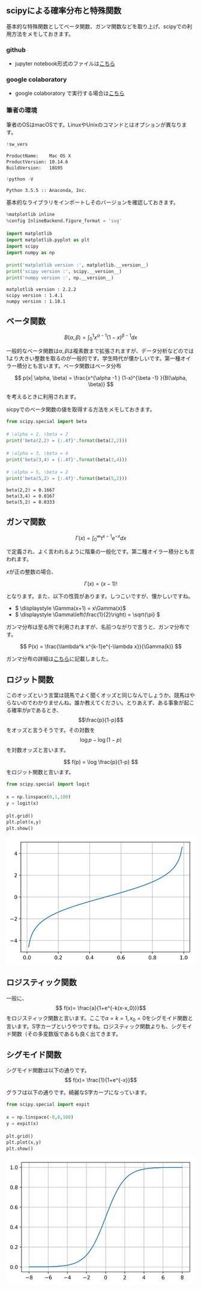
## scipyによる確率分布と特殊関数

基本的な特殊関数としてベータ関数、ガンマ関数などを取り上げ、scipyでの利用方法をメモしておきます。

### github
- jupyter notebook形式のファイルは[こちら](https://github.com/hiroshi0530/wa-src/blob/master/article/library/scipy/func/func_nb.ipynb)

### google colaboratory
- google colaboratory で実行する場合は[こちら](https://colab.research.google.com/github/hiroshi0530/wa-src/blob/master/article/library/scipy/func/func_nb.ipynb)

### 筆者の環境
筆者のOSはmacOSです。LinuxやUnixのコマンドとはオプションが異なります。


```python
!sw_vers
```

    ProductName:	Mac OS X
    ProductVersion:	10.14.6
    BuildVersion:	18G95



```python
!python -V
```

    Python 3.5.5 :: Anaconda, Inc.


基本的なライブラリをインポートしそのバージョンを確認しておきます。


```python
%matplotlib inline
%config InlineBackend.figure_format = 'svg'

import matplotlib
import matplotlib.pyplot as plt
import scipy
import numpy as np

print('matplotlib version :', matplotlib.__version__)
print('scipy version :', scipy.__version__)
print('numpy version :', np.__version__)
```

    matplotlib version : 2.2.2
    scipy version : 1.4.1
    numpy version : 1.18.1


## ベータ関数

$$
B(\alpha, \beta) = \int_0^1x^{\alpha -1 } (1-x)^{\beta -1} dx
$$

一般的なベータ関数は$\alpha, \beta$は複素数まで拡張されますが、データ分析などのでは1より大きい整数を取るのが一般的です。学生時代が懐かしいです。第一種オイラー積分とも言います。ベータ関数はベータ分布

$$
p(x| \alpha, \beta) = \frac{x^{\alpha -1 } (1-x)^{\beta -1} }{B(\alpha, \beta)}
$$

を考えるときに利用されます。

sicpyでのベータ関数の値を取得する方法をメモしておきます。


```python
from scipy.special import beta

# \alpha = 2, \beta = 2
print('beta(2,2) = {:.4f}'.format(beta(2,2)))

# \alpha = 3, \beta = 4
print('beta(3,4) = {:.4f}'.format(beta(3,4)))

# \alpha = 5, \beta = 2
print('beta(5,2) = {:.4f}'.format(beta(5,2)))
```

    beta(2,2) = 0.1667
    beta(3,4) = 0.0167
    beta(5,2) = 0.0333


## ガンマ関数

$$
\Gamma(x) = \int_0^\infty t^{x-1}e^{-x} dx
$$

で定義され、よく言われるように階乗の一般化です。第二種オイラー積分とも言われます。

$x$が正の整数の場合、

$$
\Gamma(x) = (x-1)!
$$

となります。また、以下の性質があります。しつこいですが、懐かしいですね。

- $ \displaystyle \Gamma(x+1) = x\Gamma(x)$
- $ \displaystyle
\Gamma\left(\frac{1}{2}\right) = \sqrt{\pi}
$

ガンマ分布は至る所で利用されますが、名前つながりで言うと、ガンマ分布です。

$$
P(x) = \frac{\lambda^k x^{k-1}e^{-\lambda x}}{\Gamma(k)}
$$

ガンマ分布の詳細は[こちら](/article/library/scipy/dist/#heading37)に記載しました。

## ロジット関数

このオッズという言葉は競馬でよく聞くオッズと同じなんでしょうか。競馬はやらないのでわかりませんね。誰か教えてください。とりあえず、ある事象が起こる確率が$p$であるとき、$$\frac{p}{1-p}$$をオッズと言うそうです。その対数を$$\log p - \log(1-p)$$を対数オッズと言います。

$$
f(p) = \log \frac{p}{1-p}
$$
をロジット関数と言います。


```python
from scipy.special import logit

x = np.linspace(0,1,100)
y = logit(x)

plt.grid()
plt.plot(x,y)
plt.show()
```


![svg](func_nb_files/func_nb_9_0.svg)


## ロジスティック関数 

一般に、$$ f(x)= \frac{a}{1+e^{-k(x-x_0)}}$$をロジスティック関数と言います。ここで$a = k = 1, x_0 = 0$をシグモイド関数と言います。S字カーブというやつですね。ロジスティック関数よりも、シグモイド関数（その多変数版であるも良く出てきます。

## シグモイド関数

シグモイド関数は以下の通りです。$$ f(x)= \frac{1}{1+e^{-x}}$$

グラフは以下の通りです。綺麗なS字カーブになっています。


```python
from scipy.special import expit

x = np.linspace(-8,8,100)
y = expit(x)

plt.grid()
plt.plot(x,y)
plt.show()
```


![svg](func_nb_files/func_nb_12_0.svg)

